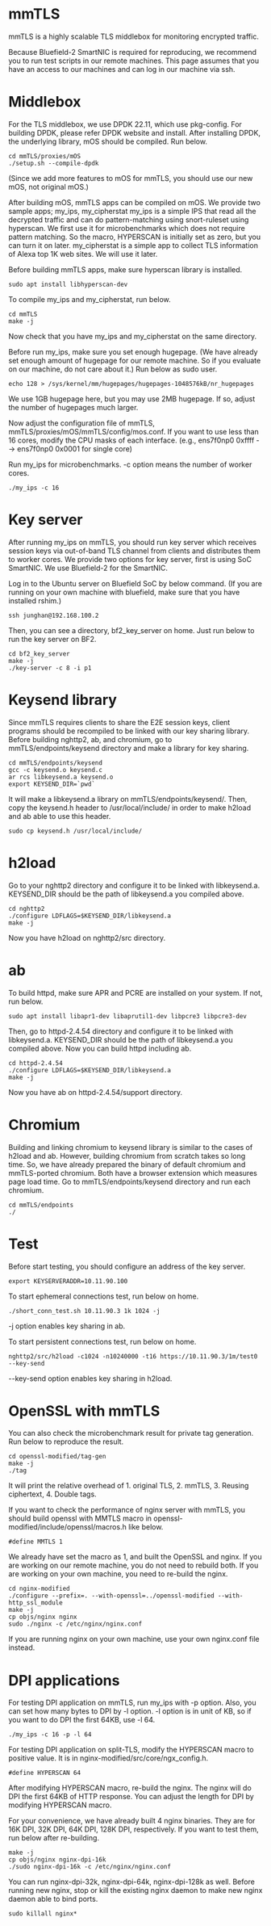 # mmTLS
mmTLS is a highly scalable TLS middlebox for monitoring encrypted traffic.

Because Bluefield-2 SmartNIC is required for reproducing, we recommend you to run test scripts in our remote machines.
This page assumes that you have an access to our machines and can log in our machine via ssh.

# Middlebox
For the TLS middlebox, we use DPDK 22.11, which use pkg-config. For building DPDK, please refer DPDK website and install.
After installing DPDK, the underlying library, mOS should be compiled. Run below.

```
cd mmTLS/proxies/mOS
./setup.sh --compile-dpdk
```

(Since we add more features to mOS for mmTLS, you should use our new mOS, not original mOS.)

After building mOS, mmTLS apps can be compiled on mOS. We provide two sample apps; my_ips, my_cipherstat
my_ips is a simple IPS that read all the decrypted traffic and can do pattern-matching using snort-ruleset using hyperscan.
We first use it for microbenchmarks which does not require pattern matching. So the macro, HYPERSCAN is initially set as zero, but you can turn it on later.
my_cipherstat is a simple app to collect TLS information of Alexa top 1K web sites. We will use it later.

Before building mmTLS apps, make sure hyperscan library is installed.
```
sudo apt install libhyperscan-dev
```

To compile my_ips and my_cipherstat, run below.

```
cd mmTLS
make -j
```

Now check that you have my_ips and my_cipherstat on the same directory.

Before run my_ips, make sure you set enough hugepage. (We have already set enough amount of hugepage for our remote machine. So if you evaluate on our machine, do not care about it.)
Run below as sudo user.
```
echo 128 > /sys/kernel/mm/hugepages/hugepages-1048576kB/nr_hugepages
```

We use 1GB hugepage here, but you may use 2MB hugepage. If so, adjust the number of hugepages much larger.

Now adjust the configuration file of mmTLS, mmTLS/proxies/mOS/mmTLS/config/mos.conf.
If you want to use less than 16 cores, modify the CPU masks of each interface. (e.g., ens7f0np0 0xffff --> ens7f0np0 0x0001 for single core)

Run my_ips for microbenchmarks. -c option means the number of worker cores.
```
./my_ips -c 16
```

# Key server
After running my_ips on mmTLS, you should run key server which receives session keys via out-of-band TLS channel from clients and distributes them to worker cores.
We provide two options for key server, first is using SoC SmartNIC. We use Bluefield-2 for the SmartNIC.

Log in to the Ubuntu server on Bluefield SoC by below command.
(If you are running on your own machine with bluefield, make sure that you have installed rshim.)
```
ssh junghan@192.168.100.2
```

Then, you can see a directory, bf2_key_server on home. Just run below to run the key server on BF2.
```
cd bf2_key_server
make -j
./key-server -c 8 -i p1
```


# Keysend library
Since mmTLS requires clients to share the E2E session keys, client programs should be recompiled to be linked with our key sharing library.
Before building nghttp2, ab, and chromium, go to mmTLS/endpoints/keysend directory and make a library for key sharing.
```
cd mmTLS/endpoints/keysend
gcc -c keysend.o keysend.c
ar rcs libkeysend.a keysend.o
export KEYSEND_DIR=`pwd`
```
It will make a libkeysend.a library on mmTLS/endpoints/keysend/.
Then, copy the keysend.h header to /usr/local/include/ in order to make h2load and ab able to use this header.
```
sudo cp keysend.h /usr/local/include/
```

# h2load
Go to your nghttp2 directory and configure it to be linked with libkeysend.a. KEYSEND_DIR should be the path of libkeysend.a you compiled above.
```
cd nghttp2
./configure LDFLAGS=$KEYSEND_DIR/libkeysend.a
make -j
```
Now you have h2load on nghttp2/src directory.

# ab
To build httpd, make sure APR and PCRE are installed on your system. If not, run below.
```
sudo apt install libapr1-dev libaprutil1-dev libpcre3 libpcre3-dev
```
Then, go to httpd-2.4.54 directory and configure it to be linked with libkeysend.a. KEYSEND_DIR should be the path of libkeysend.a you compiled above.
Now you can build httpd including ab.
```
cd httpd-2.4.54
./configure LDFLAGS=$KEYSEND_DIR/libkeysend.a
make -j
```
Now you have ab on httpd-2.4.54/support directory.

# Chromium
Building and linking chromium to keysend library is similar to the cases of h2load and ab.
However, building chromium from scratch takes so long time.
So, we have already prepared the binary of default chromium and mmTLS-ported chromium. Both have a browser extension which measures page load time.
Go to mmTLS/endpoints/keysend directory and run each chromium.
```
cd mmTLS/endpoints
./
```

# Test
Before start testing, you should configure an address of the key server.
```
export KEYSERVERADDR=10.11.90.100
```

To start ephemeral connections test, run below on home.
```
./short_conn_test.sh 10.11.90.3 1k 1024 -j
```
-j option enables key sharing in ab.

To start persistent connections test, run below on home.
```
nghttp2/src/h2load -c1024 -n10240000 -t16 https://10.11.90.3/1m/test0 --key-send
```
--key-send option enables key sharing in h2load.


# OpenSSL with mmTLS
You can also check the microbenchmark result for private tag generation. Run below to reproduce the result.
```
cd openssl-modified/tag-gen
make -j
./tag
```

It will print the relative overhead of 1. original TLS, 2. mmTLS, 3. Reusing ciphertext, 4. Double tags.

If you want to check the performance of nginx server with mmTLS, you should build openssl with MMTLS macro in openssl-modified/include/openssl/macros.h like below.
```
#define MMTLS 1
```
We already have set the macro as 1, and built the OpenSSL and nginx. If you are working on our remote machine, you do not need to rebuild both.
If you are working on your own machine, you need to re-build the nginx.
```
cd nginx-modified
./configure --prefix=. --with-openssl=../openssl-modified --with-http_ssl_module
make -j
cp objs/nginx nginx
sudo ./nginx -c /etc/nginx/nginx.conf
```
If you are running nginx on your own machine, use your own nginx.conf file instead.


# DPI applications
For testing DPI application on mmTLS, run my_ips with -p option. Also, you can set how many bytes to DPI by -l option. -l option is in unit of KB, so if you want to do DPI the first 64KB, use -l 64.
```
./my_ips -c 16 -p -l 64
```

For testing DPI application on split-TLS, modify the HYPERSCAN macro to positive value. It is in nginx-modified/src/core/ngx_config.h.
```
#define HYPERSCAN 64
```
After modifying HYPERSCAN macro, re-build the nginx. The nginx will do DPI the first 64KB of HTTP response.
You can adjust the length for DPI by modifying HYPERSCAN macro.

For your convenience, we have already built 4 nginx binaries. They are for 16K DPI, 32K DPI, 64K DPI, 128K DPI, respectively.
If you want to test them, run below after re-building.
```
make -j
cp objs/nginx nginx-dpi-16k
./sudo nginx-dpi-16k -c /etc/nginx/nginx.conf
```
You can run nginx-dpi-32k, nginx-dpi-64k, nginx-dpi-128k as well. Before running new nginx, stop or kill the existing nginx daemon to make new nginx daemon able to bind ports.
```
sudo killall nginx*
```
